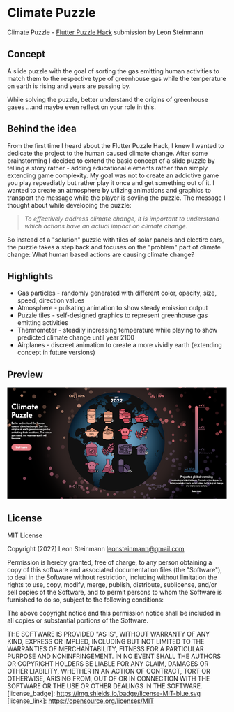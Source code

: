 # Climate Puzzle

Climate Puzzle - [Flutter Puzzle Hack](https://flutterhack.devpost.com/) submission by Leon Steinmann

## Concept

A slide puzzle with the goal of sorting the gas emitting human activities to match them to the respective type of greenhouse gas while the temperature on earth is rising and years are passing by.

While solving the puzzle, better understand the origins of greenhouse gases ...and maybe even reflect on your role in this.

## Behind the idea

From the first time I heard about the Flutter Puzzle Hack, I knew I wanted to dedicate the project to the human caused climate change. After some brainstorming I decided to extend the basic concept of a slide puzzle by telling a story rather - adding educational elements rather than simply extending game complexity. My goal was not to create an addictive game you play repeadiatly but rather play it once and get something out of it. I wanted to create an atmosphere by utlizing animations and graphics to transport the message while the player is sovling the puzzle. The message I thought about while developing the puzzle:

> *To effectively address climate change, it is important to understand which actions have an actual impact on climate change.*

So instead of a "solution" puzzle with tiles of solar panels and electirc cars, the puzzle takes a step back and focuses on the "problem" part of climate change: What human based actions are causing climate change?

## Highlights

- Gas particles - randomly generated with different color, opacity, size, speed, direction values
- Atmosphere - pulsating animation to show steady emission output
- Puzzle tiles - self-designed graphics to represent greenhouse gas emitting activities
- Thermometer - steadily increasing temperature while playing to show predicted climate change until year 2100
- Airplanes - discreet animation to create a more vividly earth (extending concept in future versions)

## Preview

![Preview](assets/images/preview_snapshot.png)

## License

MIT License

Copyright (2022) Leon Steinmann leonsteinmann@gmail.com

Permission is hereby granted, free of charge, to any person obtaining a copy of this software and associated documentation files (the  "Software"), to deal in the Software without restriction, including  without limitation the rights to use, copy, modify, merge, publish,  distribute, sublicense, and/or sell copies of the Software, and to  permit persons to whom the Software is furnished to do so, subject to  the following conditions:

The above copyright notice and this permission notice shall be included in all copies or substantial portions of the Software.

THE SOFTWARE IS PROVIDED "AS IS", WITHOUT WARRANTY OF ANY KIND,  EXPRESS OR IMPLIED, INCLUDING BUT NOT LIMITED TO THE WARRANTIES OF  MERCHANTABILITY, FITNESS FOR A PARTICULAR PURPOSE AND NONINFRINGEMENT.  IN NO EVENT SHALL THE AUTHORS OR COPYRIGHT HOLDERS BE LIABLE FOR ANY  CLAIM, DAMAGES OR OTHER LIABILITY, WHETHER IN AN ACTION OF CONTRACT,  TORT OR OTHERWISE, ARISING FROM, OUT OF OR IN CONNECTION WITH THE  SOFTWARE OR THE USE OR OTHER DEALINGS IN THE SOFTWARE.
[license_badge]: https://img.shields.io/badge/license-MIT-blue.svg
[license_link]: https://opensource.org/licenses/MIT